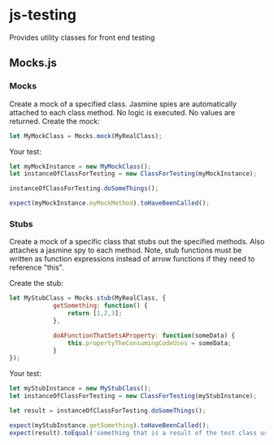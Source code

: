 # js-testing
Provides utility classes for front end testing

## Mocks.js

### Mocks
Create a mock of a specified class.  Jasmine spies are automatically attached to each class method. No logic is executed. No values are returned.
Create the mock:
``` javascript
let MyMockClass = Mocks.mock(MyRealClass);
```

Your test:
``` javascript
let myMockInstance = new MyMockClass();
let instanceOfClassForTesting = new ClassForTesting(myMockInstance);

instanceOfClassForTesting.doSomeThings();

expect(myMockInstance.myMockMethod).toHaveBeenCalled();
```


### Stubs
Create a mock of a specific class that stubs out the specified methods.  Also attaches a jasmine spy to each method.
Note, stub functions must be written as function expressions instead of arrow functions if they need to reference "this".

Create the stub:
``` javascript
let MyStubClass = Mocks.stub(MyRealClass, {
			getSomething: function() {
				return [1,2,3];
			},

			doAFunctionThatSetsAProperty: function(someData) {
				this.propertyTheConsumingCodeUses = someData;
			}
});
```

Your test:
``` javascript
let myStubInstance = new MyStubClass();
let instanceOfClassForTesting = new ClassForTesting(myStubInstance);

let result = instanceOfClassForTesting.doSomeThings();

expect(myStubInstance.getSomething).toHaveBeenCalled();
expect(result).toEqual('something that is a result of the test class using the stubbed methods');
```
